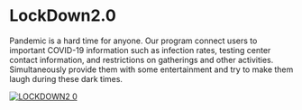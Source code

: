 # LockDown2.0

Pandemic is a hard time for anyone. Our program connect users to important COVID-19 information such as infection rates, testing center contact information, and restrictions on gatherings and other activities.​
Simultaneously provide them with some entertainment and try to make them laugh during these dark times.


[
![LOCKDOWN2 0](https://user-images.githubusercontent.com/65740643/101054925-6a7dfa80-3557-11eb-9b2f-a95004378155.gif)
](url)
